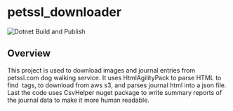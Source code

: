 ﻿# petssl_downloader
![Dotnet Build and Publish](https://github.com/recalde/petssl_downloader/workflows/Dotnet%20Build%20and%20Publish/badge.svg?branch=master)

## Overview
This project is used to download images and journal entries from petssl.com dog walking service.  It uses HtmlAgilityPack to parse HTML to find <img> tags, to download from aws s3, and parses journal html into a json file. Last the code uses CsvHelper nuget package to write summary reports of the journal data to make it more human readable.
